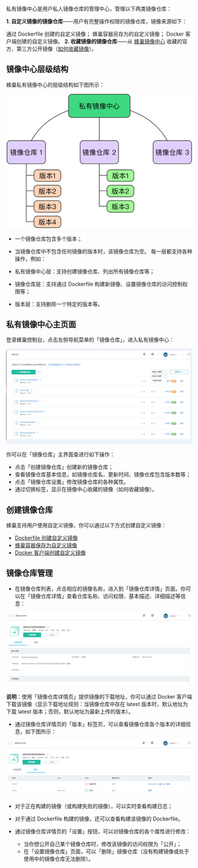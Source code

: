 私有镜像中心是用户私人镜像仓库的管理中心，管理以下两类镜像仓库：

**1.  自定义镜像的镜像仓库**——用户有完整操作权限的镜像仓库，镜像来源如下：

通过 Dockerfile 创建的自定义镜像；
蜂巢容器另存为的自定义镜像；
Docker 客户端创建的自定义镜像。
**2.  收藏镜像的镜像仓库**——从 [蜂巢镜像中心](https://c.163.com/hub#/m/home/) 收藏的官方、第三方公开镜像（[如何收藏镜像](https://github.com/cloudcomb-help/md/blob/master/%E5%AE%B9%E5%99%A8%E6%9C%8D%E5%8A%A1/%E9%95%9C%E5%83%8F%E4%BB%93%E5%BA%93/%E4%BD%BF%E7%94%A8%E6%8C%87%E5%8D%97/%E6%94%B6%E8%97%8F%E9%95%9C%E5%83%8F.md)）。

## 镜像中心层级结构

蜂巢私有镜像中心的层级结构如下图所示：

![](../image/私有镜像中心层级结构.jpg)

* 一个镜像仓库包含多个版本；
* 当镜像仓库中不包含任何镜像的版本时，该镜像仓库为空。
每一层都支持各种操作，例如：

* 私有镜像中心层：支持创建镜像仓库、列出所有镜像仓库等；
* 镜像仓库层：支持通过 Dockerfile 构建新镜像、设置镜像仓库的访问控制权限等；
* 版本层：支持删除一个特定的版本等。

## 私有镜像中心主页面

登录蜂巢控制台，点击左侧导航菜单的「镜像仓库」，进入私有镜像中心：

![](../image/私有镜像中心_界面展示1.png)

你可以在「镜像仓库」主界面查进行如下操作：

* 点击「创建镜像仓库」创建新的镜像仓库；
* 查看镜像仓库基本信息，如镜像仓库名、更新时间、镜像仓库包含版本数等；
* 点击「镜像仓库设置」修改镜像仓库的各种属性。
* 通过切换标签，显示在镜像中心收藏的镜像（如何收藏镜像）。

## 创建镜像仓库

蜂巢支持用户使用自定义镜像，你可以通过以下方式创建自定义镜像：

* [Dockerfile 创建自定义镜像](https://github.com/cloudcomb-help/md/blob/master/%E5%AE%B9%E5%99%A8%E6%9C%8D%E5%8A%A1/%E9%95%9C%E5%83%8F%E4%BB%93%E5%BA%93/%E4%BD%BF%E7%94%A8%E6%8C%87%E5%8D%97/%E5%88%9B%E5%BB%BA%E8%87%AA%E5%AE%9A%E4%B9%89%E9%95%9C%E5%83%8F.md)
* [蜂巢容器保存为自定义镜像](https://github.com/cloudcomb-help/md/blob/master/%E5%AE%B9%E5%99%A8%E6%9C%8D%E5%8A%A1/%E9%95%9C%E5%83%8F%E4%BB%93%E5%BA%93/%E4%BD%BF%E7%94%A8%E6%8C%87%E5%8D%97/%E5%88%9B%E5%BB%BA%E8%87%AA%E5%AE%9A%E4%B9%89%E9%95%9C%E5%83%8F.md)
* [Docker 客户端创建自定义镜像](https://c.163.com/wiki/index.php?title=%E5%88%9B%E5%BB%BA%E8%87%AA%E5%AE%9A%E4%B9%89%E9%95%9C%E5%83%8F#Docker_.E5.AE.A2.E6.88.B7.E7.AB.AF.E5.88.9B.E5.BB.BA.E8.87.AA.E5.AE.9A.E4.B9.89.E9.95.9C.E5.83.8F)

## 镜像仓库管理

* 在镜像仓库列表，点击相应的镜像名称，进入到「镜像仓库详情」页面。你可以在「镜像仓库详情」查看仓库名称、访问权限、基本描述、详细描述等信息：

![](../image/私有镜像中心_镜像仓库详情页.png)

**说明**：使用「镜像仓库详情页」提供镜像的下载地址，你可以通过 Docker 客户端下载该镜像（显示下载地址规则：当镜像仓库中存在 latest 版本时，默认地址为下载 latest 版本；否则，默认地址为最新上传的版本）。

* 通过镜像仓库详情页的「版本」标签页，可以查看镜像仓库各个版本的详细信息，如下图所示：

![](../image/私有镜像中心_版本.png)

  * 对于正在构建的镜像（或构建失败的镜像），可以实时查看构建日志；
  * 对于通过 Dockerfile 构建的镜像，还可以查看构建该镜像的 Dockerfile。

* 通过镜像仓库详情页的「设置」按钮，可以对镜像仓库的各个属性进行修改：
  * 当你想公开自己某个镜像仓库时，修改该镜像的访问权限为「公开」；
  * 在「设置镜像仓库」页面，可以「删除」镜像仓库（没有构建镜像或处于使用中的镜像仓库无法删除）。


































